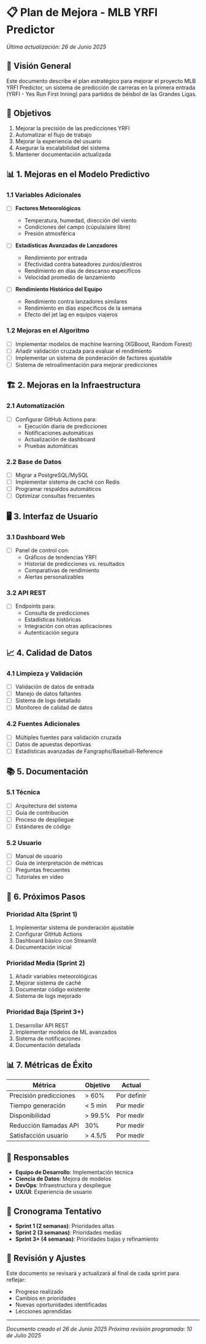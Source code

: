 # 📋 Plan de Mejora - MLB YRFI Predictor

*Última actualización: 26 de Junio 2025*

## 📌 Visión General

Este documento describe el plan estratégico para mejorar el proyecto MLB YRFI Predictor, un sistema de predicción de carreras en la primera entrada (YRFI - Yes Run First Inning) para partidos de béisbol de las Grandes Ligas.

## 🎯 Objetivos

1. Mejorar la precisión de las predicciones YRFI
2. Automatizar el flujo de trabajo
3. Mejorar la experiencia del usuario
4. Asegurar la escalabilidad del sistema
5. Mantener documentación actualizada

## 📊 1. Mejoras en el Modelo Predictivo

### 1.1 Variables Adicionales

- [ ] **Factores Meteorológicos**
  - Temperatura, humedad, dirección del viento
  - Condiciones del campo (cúpula/aire libre)
  - Presión atmosférica

- [ ] **Estadísticas Avanzadas de Lanzadores**
  - Rendimiento por entrada
  - Efectividad contra bateadores zurdos/diestros
  - Rendimiento en días de descanso específicos
  - Velocidad promedio de lanzamiento

- [ ] **Rendimiento Histórico del Equipo**
  - Rendimiento contra lanzadores similares
  - Rendimiento en días específicos de la semana
  - Efecto del jet lag en equipos viajeros

### 1.2 Mejoras en el Algoritmo

- [ ] Implementar modelos de machine learning (XGBoost, Random Forest)
- [ ] Añadir validación cruzada para evaluar el rendimiento
- [ ] Implementar un sistema de ponderación de factores ajustable
- [ ] Sistema de retroalimentación para mejorar predicciones

## 🏗️ 2. Mejoras en la Infraestructura

### 2.1 Automatización

- [ ] Configurar GitHub Actions para:
  - Ejecución diaria de predicciones
  - Notificaciones automáticas
  - Actualización de dashboard
  - Pruebas automáticas

### 2.2 Base de Datos

- [ ] Migrar a PostgreSQL/MySQL
- [ ] Implementar sistema de caché con Redis
- [ ] Programar respaldos automáticos
- [ ] Optimizar consultas frecuentes

## 🖥️ 3. Interfaz de Usuario

### 3.1 Dashboard Web

- [ ] Panel de control con:
  - Gráficos de tendencias YRFI
  - Historial de predicciones vs. resultados
  - Comparativas de rendimiento
  - Alertas personalizables

### 3.2 API REST

- [ ] Endpoints para:
  - Consulta de predicciones
  - Estadísticas históricas
  - Integración con otras aplicaciones
  - Autenticación segura

## 📈 4. Calidad de Datos

### 4.1 Limpieza y Validación

- [ ] Validación de datos de entrada
- [ ] Manejo de datos faltantes
- [ ] Sistema de logs detallado
- [ ] Monitoreo de calidad de datos

### 4.2 Fuentes Adicionales

- [ ] Múltiples fuentes para validación cruzada
- [ ] Datos de apuestas deportivas
- [ ] Estadísticas avanzadas de Fangraphs/Baseball-Reference

## 📚 5. Documentación

### 5.1 Técnica

- [ ] Arquitectura del sistema
- [ ] Guía de contribución
- [ ] Proceso de despliegue
- [ ] Estándares de código

### 5.2 Usuario

- [ ] Manual de usuario
- [ ] Guía de interpretación de métricas
- [ ] Preguntas frecuentes
- [ ] Tutoriales en video

## 🚀 6. Próximos Pasos

### Prioridad Alta (Sprint 1)

1. Implementar sistema de ponderación ajustable
2. Configurar GitHub Actions
3. Dashboard básico con Streamlit
4. Documentación inicial

### Prioridad Media (Sprint 2)

1. Añadir variables meteorológicas
2. Mejorar sistema de caché
3. Documentar código existente
4. Sistema de logs mejorado

### Prioridad Baja (Sprint 3+)

1. Desarrollar API REST
2. Implementar modelos de ML avanzados
3. Sistema de notificaciones
4. Documentación detallada

## 📊 7. Métricas de Éxito

| Métrica | Objetivo | Actual |
|---------|----------|---------|
| Precisión predicciones | > 60% | Por definir |
| Tiempo generación | < 5 min | Por medir |
| Disponibilidad | > 99.5% | Por medir |
| Reducción llamadas API | 30% | Por medir |
| Satisfacción usuario | > 4.5/5 | Por medir |

## 👥 Responsables

- **Equipo de Desarrollo**: Implementación técnica
- **Ciencia de Datos**: Mejora de modelos
- **DevOps**: Infraestructura y despliegue
- **UX/UI**: Experiencia de usuario

## 📅 Cronograma Tentativo

- **Sprint 1 (2 semanas)**: Prioridades altas
- **Sprint 2 (3 semanas)**: Prioridades medias
- **Sprint 3+ (4 semanas)**: Prioridades bajas y refinamiento

## 🔄 Revisión y Ajustes

Este documento se revisará y actualizará al final de cada sprint para reflejar:
- Progreso realizado
- Cambios en prioridades
- Nuevas oportunidades identificadas
- Lecciones aprendidas

---

*Documento creado el 26 de Junio 2025*
*Próxima revisión programada: 10 de Julio 2025*
